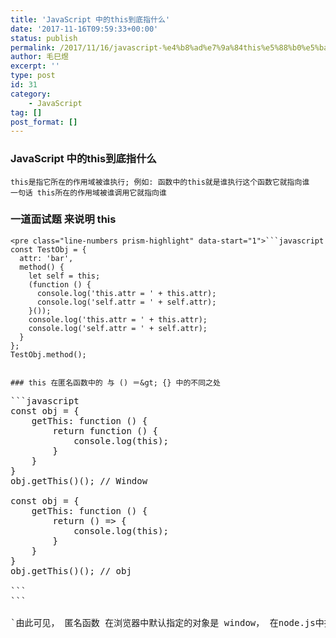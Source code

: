 ```yaml
---
title: 'JavaScript 中的this到底指什么'
date: '2017-11-16T09:59:33+00:00'
status: publish
permalink: /2017/11/16/javascript-%e4%b8%ad%e7%9a%84this%e5%88%b0%e5%ba%95%e6%8c%87%e4%bb%80%e4%b9%88
author: 毛巳煜
excerpt: ''
type: post
id: 31
category:
    - JavaScript
tag: []
post_format: []
---
```

### JavaScript 中的this到底指什么

`this是指它所在的作用域被谁执行; 例如: 函数中的this就是谁执行这个函数它就指向谁`  
`一句话 this所在的作用域被谁调用它就指向谁`

### 一道面试题 来说明 this

```
<pre class="line-numbers prism-highlight" data-start="1">```javascript
const TestObj = {
  attr: 'bar',
  method() {
    let self = this;
    (function () {
      console.log('this.attr = ' + this.attr);
      console.log('self.attr = ' + self.attr);
    }());
    console.log('this.attr = ' + this.attr);
    console.log('self.attr = ' + self.attr);
  }
};
TestObj.method();

```
```

### this 在匿名函数中的 与 () ＝&gt; {} 中的不同之处

```
<pre class="line-numbers prism-highlight" data-start="1">```javascript
const obj = {
    getThis: function () {
        return function () {
            console.log(this);
        }
    }
}
obj.getThis()(); // Window

const obj = {
    getThis: function () {
        return () => {
            console.log(this);
        }
    }
}
obj.getThis()(); // obj

```
```

`由此可见， 匿名函数 在浏览器中默认指定的对象是 window， 在node.js中指的是根对象； 箭头函数中是没有this的 所以指的是 有this的 父对象`